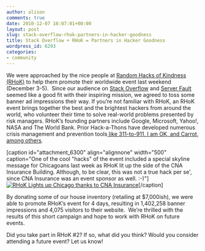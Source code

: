 ```yaml
---
author: alison
comments: true
date: 2010-12-07 16:07:01+00:00
layout: post
slug: stack-overflow-rhok-partners-in-hacker-goodness
title: Stack Overflow + RHoK = Partners in Hacker Goodness
wordpress_id: 6293
categories:
- community
---
```


We were approached by the nice people at [Random Hacks of Kindness (RHoK)](http://www.rhok.org/) to help them promote their worldwide event last weekend (December 3-5).  Since our audience on [Stack Overflow](http://stackoverflow.com/) and [Server Fault](http://serverfault.com/) seemed like a good fit with their inspiring mission, we agreed to toss some banner ad impressions their way. If you’re not familiar with RHoK, an RHoK event brings together the best and the brightest hackers from around the world, who volunteer their time to solve real-world problems presented by risk managers. RHoK’s founding partners include Google, Microsoft, Yahoo!, NASA and The World Bank. Prior Hack-a-Thons have developed numerous crisis management and prevention tools[ like 311-to-911, I am OK, and Carrot, among others](http://www.rhok.org/projects/rhok-1-0/).

[caption id="attachment_6300" align="alignnone" width="500" caption="One of the cool "hacks" of the event included a special skyline message for Chicagoans last week as RHoK lit up the side of the CNA Insurance Building. Although, to be clear, this was not a true hack per se', since CNA Insurance was an event sponsor as well. :-)"][![RHoK Lights up Chicago thanks to CNA Insurance](http://blog.stackoverflow.com/wp-content/uploads/Chi-Town-RHoK1.jpg)](http://blog.stackoverflow.com/wp-content/uploads/Chi-Town-RHoK1.jpg)[/caption]

By donating some of our house inventory (retailing at $7,000ish), we were able to promote RHoK’s event for 4 days, resulting in 1,402,258 banner impressions and 4,075 visitors to their website.  We’re thrilled with the results of this short campaign and hope to work with RHoK on future events.

Did you take part in RHoK #2? If so, what did you think? Would you consider attending a future event? Let us know!
